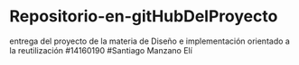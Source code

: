 # Repositorio-en-gitHubDelProyecto
entrega del proyecto de  la materia de Diseño e implementación orientado a la reutilización
#14160190
#Santiago Manzano Elí

